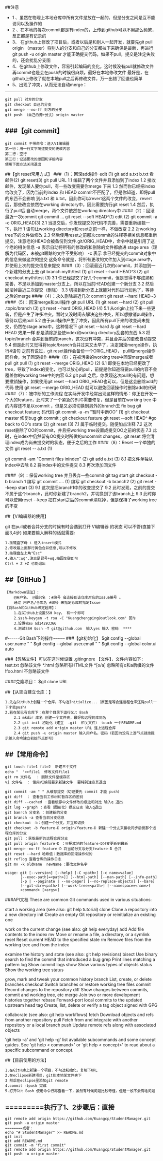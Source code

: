 ##注意
* 1 、虽然在物理上本地仓库中所有文件是放在一起的，但是分支之间是互不能访问以及操作的
* 2 、在本地的每次commit都是有index的，上传到github可以不用那么频繁，反正都是有记录的
* 3、 在github上修改了项目后，或者以后是和别人一起开发，就要先git pull origin （master）将别人的分支和自己的分支都拉下来确保是最新，再进行git push -u origin master 才能正确提交代码，如果不pull，提交是注定失败的，还会扰乱分支图
* 4、在github上修改文件，容易引起编码的变化，这时候没有pull就修改文件再commit也是会在push的时候很麻烦，最好在本地修改文件
	最好是，在github上修改了就在本地pull之后再修改文件，万一出错了回退也简单
* 5、出现了冲突，从而无法自动merge：
---
	git pull 对方的分支
	git checkout 自己的分支
	git merge --no-ff 对方的分支
	git push （自己的源+分支）origin master
###【git commit】
---
	git commit 不带命令：进入VI编辑器
	第一行：用一行文字简述提交的更改内容
	第二行：空行
	第三行：记述更改的原因和详细内容
	使用下面方法关闭退出
##【git reset常用方式】
###（1）：回滚add操作
		edit  (1)
		git add a.txt b.txt
		看邮件(2)
		git reset(3) 
		git pull URL
	1.1 编辑了两个文件并且添加到了index
	1.2 接收邮件，发现某人要你pull，有一些改变需要你merge 下来
	1.3 然而你已经把index给改变了，因为当前的index 和 HEAD commit不匹配了，但是你知道，即将pull的东西不会影响
		到a.txt 和 b.txt，因此你可以revert这两个文件的改变，revert后，那些改变依然在working directory中，因此需要执行git reset
	1.4 然后，执行了pull后 自动merge，两个文件依然在working directory中
####（2）：回滚最近一次commit
		git commit ...
		git reset --soft HEAD^(1)
		edit (2)
		git commit -a -c ORIG_HEAD(3)
	2.1 当提交后，你发现提交的代码不完善，需要重新编辑一下，执行 1 语句让working directory和reset之前一样，不做改变
	2.2 对working tree下的文件做修改
	2.3 然后使用reset之前那次commit的注释等相关信息都重新提交，注意老的HEAD会被备份到文件.git/ORIG_HEAD中，命令中就是引用了这个老的相关信息
		-a 表示自动将所有的修改的和删除的文件都放进 stage area（理解为代码区，未被git跟踪的文件不受影响）
		-c 表示 拿已经提交的commit对象中的信息来做这次的提交
	这条命令就是，将所有更改的文件加入到stage area中，并使用上次的提交信息来提交
####（3）：回滚最近几次的commit，并添加到一个新建的分支上去
		git branch myth/test (1)
		git reset --hard HEAD^3 (2)
		git checkout myth/test (3)
	3.1 你已经提交了好几个commit，但是觉得不够成熟和完善，不足以添加到master分支上，所以在当前HEAD创建一个新分支
	3.2 然后回滚掉最近三次提交（删除）
	3.3 切换到新分支上就能对代码进行润色了，等待之后的merge
####（4）：永久删除最近几次
		commit git reset --hard HEAD~3
####（5）：回滚merge和pull操作
		git pull URL (1)
		git reset --hard (2)
		git pull .topic/branch (3)
		git reset --hard ORIG_HEAD (4)
	5.1 从origin上拉下来一些更新，但是产生了许多冲突，暂时又没时间去解决这些冲突，所以想撤销pull操作，等待以后来pull
	5.2 由于pull操作产生了冲突，因此所有pull下来的改变尚未提交，仍然在stage area中，这种情况下 
		git reset --hard 与 git reset --hard HEAD 效果一样
			都是清除那些使index和working directory乱套的东西
	5.3 将topic/branch 合并到当前的branch，这次没有冲突，并且合并后的更改自动提交
	5.4 但是此时又觉得将topic/branch合并过来又太早了，决定回滚merge操作，执行4语句  之前有说过，git reset操作会备份一个ORIG_HEAD，
			pull和merge操作同样会，为了回滚操作
####（6）：在被污染的working tree中回滚merge或者pull
		git pull (1)
		git reset --merge ORIG_HEAD (2)
	6.1 即使在本地已经更改了tree，导致了index的变化，也可以放心的pull，前提是你知道将要pull的内容不会覆盖你的working tree中的内容
	6.2 git pull 之后，你发现这次pull的有问题，想要撤销操作，如果使用git reset --hard ORIG_HEAD也可以，但是这会删除add的代码
			使用 git reset --merge ORIG_HEAD 就可以避免回滚操作时删除add的代码
####（7）：被中断的工作流程
		在实际开发中经常出现这样的情形：你正在开发一个大的feature，此时来了一个紧急的BUG需要修复，但是目前在working tree 中的内容还不足以commit
		，但是又必须切换到另外的branch去 fix bug
		git checkout feature;
		码代码
		git commit -a -m "暂时中断OO" (1)
		git checkout master 
		修复bug
		git commit ;
		git checkout feature
		git reset --soft HEAD^ #go back to OO's state (2)
		git reset (3)
	7.1 属于临时提交。随便加点注释
	7.2 这次reset删除了OO的commit，并且把working tree设置成提交OO之前的状态
	7.3 此时，在index中仍然留有OO提交时所做的uncommit changes，git reset 将会清理index成为尚未提交时的状态，便于之后的工作
####（8）：Reset 一个单独的文件
		git reset -- a.txt (1)
		
git commit -am "Commit files inindex"  (2)
		git add a.txt  (3)
	8.1 把文件单独从index中去除
	8.2 将index中的文件提交
	8.3 再次添加回文件

####（9）：保留working tree 并且丢弃一些commit
		git tag start
		git checkout -b branch 1
		编写
		git commit .... (1)
		编写
		git checkout -b branch2 (2)
		git reset --keep start (3)
	9.1 这次是把branch1中的改变提交了
	9.2 此时发现，之前的提交不属于这个branch，此时你新建了branch2，并切换到了该branch上
	9.3 此时你可以使用reset --keep 把在start之后的commit清除掉，但是保持了working tree的不变

##【VI编辑器的使用】

 git 在pull或者合并分支的时候有时会遇到打开 VI编辑器 的状态  可以不管(直接下面3,4步)
 如果要输入解释的话就需要:

	1.按键盘字母 i 进入insert模式
	2.修改最上面那行黄色合并信息,可以不修改
	3.按键盘左上角"Esc"
	4.输入":wq",注意是冒号+wq,按回车键即可 
	Ctrl + Z +Z 也能退出

##【GitHub 】 
---
	【Markdown语法】:  
		@用户名， @组织名 ；#编号 会连接到该仓库对应的Issue编号 。
		通过 用户名/仓库名 #编号 来指定仓库的指定Issue
	【将Bash和GitHub绑定起来】：
		1.在GItHub上设置SSH key， 有一个即可
		2.$ssh-keygen -t rsa -C "Kuangchengping@outlook.com" 回车 
		3.设置密码 ad14293366
		4.测试SSH $ssh -T git@github.com  输入yes 输入 密码  ****


#------Git Bash下的操作------
###【git初始化】 
	$git config --global user.name " "
	$git config --global user.email " "
	$git config --global color.ui  auto 
	
###【忽略文件】可以在这时候设置  .gitingnore 【文件】，文件内容如下 :
		test.txt  忽略该文件
		*.html  忽略所有HTML文件
		*[o/a]  忽略所有o和a后缀的文件
		!foo.html  不忽略该文件

####克隆项目： $git clone URL 

##【从空白建立仓库：】

	1.先在GitHub上创建一个仓库，不勾选Initialize...（原因是等会连远程仓库还得pull一下才能push）
	2.若在某已有仓库下：在那个目录下运行Git Bash
		2.1 mkdir 库名 创建一个文件夹，最好和远程的库同名
		2.2 git init 初始化（建立  .git  相关文件） touch 一个README.md
		2.3 git remote add origin master URL 连上远程仓库
		2.4 git push -u origin master 输入用户名，密码（若因为没有上游节点就按提示输入命令建立初始节点即可）

##【常用命令】 
---
	git touch file1 file2  新建三个文件
	echo "  ">>file1  修改文件file1
	git rm 文件名  ： 删除文件至缓存区
	vi 文件名  ： 使用VI编辑器来新建文件  要特别注意其退出

	git commit -am " " 从缓存提交（切记要先 commit 才能 push）
	git diff  ： 查看当前工作树和暂存区的差别
	git diff --cached ：查看缓存中文件修改的痕迹和对比 输入q 退出
	git log --graph ：查看（图形化）提交日志 输入q退出
	git banrch 分支名 ：创建新的分支
	git branch -a 查看当前分支信息
	git checkout -b：创建一个分支，并立即切换
	git checkout -b feature-D origin/feature-D 新建一个分支来接收同步后面那个远程仓库的分支
	git pull ：获取最新的远程仓库分支
	git pull origin feature-D ：只把本地的feature-D分支更新到最新
	git merge--no-ff feature-D 将当前分支与分支feature-D 合并
	git reset --hard 哈希值：数据库的回滚操作似的
	git reflog 查看仓库的操作日志
	git mv -k oldName  newName :更改文件名字

	usage: git [--version] [--help] [-C <path>] [-c name=value]
           [--exec-path[=<path>]] [--html-path] [--man-path] [--info-path]
           [-p | --paginate | --no-pager] [--no-replace-objects] [--bare]
           [--git-dir=<path>] [--work-tree=<path>] [--namespace=<name>]
           <command> [<args>]
###API文档
These are common Git commands used in various situations:

start a working area (see also: git help tutorial)
   clone      Clone a repository into a new directory
   init       Create an empty Git repository or reinitialize an existing one

work on the current change (see also: git help everyday)
   add        Add file contents to the index
   mv         Move or rename a file, a directory, or a symlink
   reset      Reset current HEAD to the specified state
   rm         Remove files from the working tree and from the index

examine the history and state (see also: git help revisions)
   bisect     Use binary search to find the commit that introduced a bug
   grep       Print lines matching a pattern
   log        Show commit logs
   show       Show various types of objects
   status     Show the working tree status

grow, mark and tweak your common history
   branch     List, create, or delete branches
   checkout   Switch branches or restore working tree files
   commit     Record changes to the repository
   diff       Show changes between commits, commit and working tree, etc
   merge      Join two or more development histories together
   rebase     Forward-port local commits to the updated upstream head
   tag        Create, list, delete or verify a tag object signed with GPG

collaborate (see also: git help workflows)
   fetch      Download objects and refs from another repository
   pull       Fetch from and integrate with another repository or a local branch
   push       Update remote refs along with associated objects

'git help -a' and 'git help -g' list available subcommands and some
concept guides. See 'git help < command>' or 'git help < concept>'
to read about a specific subcommand or concept.

##【目前使用的方法】 

	1.在GitHub上新建一个项目，不勾选初始化，复制下URL
	2.在eclipse新建项目，git到本地某文件夹下
	3 然后在eclipse里添加git remote
	4.commit -》push 完成
	5.打开Git Bash 使用命令行再查看一下，虽然有时候问题比较奇怪，但是一般不会有啥问题
=========执行了1、2步骤后：直接
---
	git remote add origin https://github.com/Kuangcp/StudentManager.git
	git push -u origin master
	========或者：
	echo "# StudentManager" >> README.md
	git init
	git add README.md
	git commit -m "first commit"
	git remote add origin https://github.com/Kuangcp/StudentManager.git
	git push -u origin master
